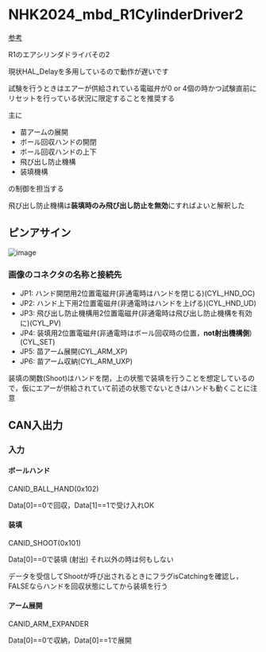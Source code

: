 # NHK2024_mbd_R1CylinderDriver2
[参考](https://t-semi.esa.io/posts/57)


R1のエアシリンダドライバその2


現状HAL_Delayを多用しているので動作が遅いです


試験を行うときはエアーが供給されている電磁弁が0 or 4個の時かつ試験直前にリセットを行っている状況に限定することを推奨する

主に
- 苗アームの展開
- ボール回収ハンドの開閉
- ボール回収ハンドの上下
- 飛び出し防止機構
- 装填機構

の制御を担当する

飛び出し防止機構は**装填時のみ飛び出し防止を無効**にすればよいと解釈した

## ピンアサイン
 ![image](https://github.com/T-semi-Tohoku-Uni/NHK2024_mbd_R1CylinderDriver2/assets/43599353/1e62f076-5098-4780-b2e2-6811a0ebd2f0)

### 画像のコネクタの名称と接続先
 - JP1: ハンド開閉用2位置電磁弁(非通電時はハンドを閉じる)(CYL_HND_OC)
 - JP2: ハンド上下用2位置電磁弁(非通電時はハンドを上げる)(CYL_HND_UD)
 - JP3: 飛び出し防止機構用2位置電磁弁(非通電時は飛び出し防止機構を有効に)(CYL_PV)
 - JP4: 装填用2位置電磁弁(非通電時はボール回収時の位置，**not射出機構側**)(CYL_SET)
 - JP5: 苗アーム展開(CYL_ARM_XP)
 - JP6: 苗アーム収納(CYL_ARM_UXP)

装填の関数(Shoot)はハンドを閉，上の状態で装填を行うことを想定しているので，仮にエアーが供給されていて前述の状態でないときはハンドも動くことに注意

## CAN入出力
### 入力
#### ボールハンド
CANID_BALL_HAND(0x102)

Data[0]==0で回収，Data[1]==1で受け入れOK

#### 装填
CANID_SHOOT(0x101)

Data[0]==0で装填 (射出) それ以外の時は何もしない

データを受信してShootが呼び出されるときにフラグisCatchingを確認し，FALSEならハンドを回収状態にしてから装填を行う

#### アーム展開
CANID_ARM_EXPANDER

Data[0]==0で収納，Data[0]==1で展開
